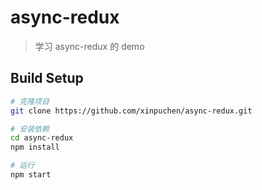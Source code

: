 # async-redux

> 学习 async-redux 的 demo

## Build Setup

```bash
# 克隆项目
git clone https://github.com/xinpuchen/async-redux.git

# 安装依赖
cd async-redux
npm install

# 运行
npm start
```
